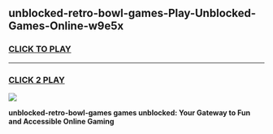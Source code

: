 
## unblocked-retro-bowl-games-Play-Unblocked-Games-Online-w9e5x
<h3>
<a href="https://premium76.site?title=unblocked-retro-bowl-games&ref=25A">CLICK TO PLAY</a></h3>
<hr>

<h3>
<a href="https://premium76.site?title=unblocked-retro-bowl-games&ref=25A">CLICK 2 PLAY</a>
  
</h3>

<a href="https://premium76.site?title=unblocked-retro-bowl-games&ref=25A"><img src="https://clearcache.store/games.png"></a>


**unblocked-retro-bowl-games games unblocked: Your Gateway to Fun and Accessible Online Gaming**
